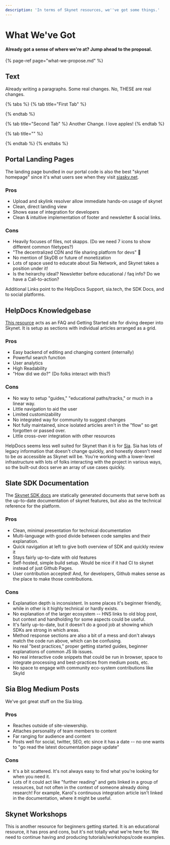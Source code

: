 ```yaml
---
description: 'In terms of Skynet resources, we''ve got some things.'
---
```


# What We've Got

#### Already got a sense of where we're at? Jump ahead to the proposal.

{% page-ref page="what-we-propose.md" %}

## Text

Already writing a paragraphs. Some real changes. No, THESE are real changes.

{% tabs %}
{% tab title="First Tab" %}

{% endtab %}

{% tab title="Second Tab" %}
Another Change. I love apples!
{% endtab %}

{% tab title="" %}

{% endtab %}
{% endtabs %}

## Portal Landing Pages

The landing page bundled in our portal code is also the best "skynet homepage" since it's what users see when they visit [siasky.net](https://siasky.net).

### Pros

* Upload and skylink resolver allow immediate hands-on usage of skynet
* Clean, direct landing view
* Shows ease of integration for developers
* Clean & intuitive implementation of footer and newsletter & social links.

### Cons

* Heavily focuses of files, not skapps. \(Do we need 7 icons to show different common filetypes?\)
* "The decentralized CDN and file sharing platform for devs" 😬 
* No mention of SkyDB or future of monetization
* Lots of space used to educate about Sia Network, and Skynet takes a position under it!
* Is the heirarchy ideal? Newsletter before educational / faq info? Do we have a Call-to-action?

Additional Links point to the HelpDocs Support, sia.tech, the SDK Docs, and to social platforms.

## HelpDocs Knowledgebase

[This resource](https://support.siasky.net/) acts as an FAQ and Getting Started site for diving deeper into Skynet. It is setup as sections with individual articles arranged as a grid.

### Pros

* Easy backend of editing and changing content \(internally\)
* Powerful search function
* User analytics
* High Readability
* "How did we do?" \(Do folks interact with this?\)

### Cons

* No way to setup "guides," "educational paths/tracks," or much in a linear way.
* Little navigation to aid the user
* Limited customizability
* No integrated way for community to suggest changes
* Not fully maintained, since isolated articles aren't in the "flow" so get forgotten or passed over.
* Little cross-over integration with other resources

HelpDocs seems less well suited for Skynet than it is for [Sia](https://support.sia.tech/). Sia has lots of legacy information that doesn't change quickly, and honestly doesn't need to be _as_ accessible as Skynet will be. You're working with a lower-level infrastructure with lots of folks interacting with the project in various ways, so the built-out docs serve an array of use cases quickly.

## Slate SDK Documentation

The [Skynet SDK docs](https://siasky.net/docs/#introduction) are statically generated documents that serve both as the up-to-date documentation of skynet features, but also as the technical reference for the platform.

### Pros

* Clean, minimal presentation for technical documentation
* Multi-language with good divide between code samples and their explanation.
* Quick navigation at left to give both overview of SDK and quickly review it
* Stays fairly up-to-date with old features
* Self-hosted, simple build setup. Would be nice if it had CI to skynet instead of just Github Pages.
* User contribution accepted! And, for developers, Github makes sense as the place to make those contributions.

### Cons

* Explanation depth is inconsistent. In some places it's beginner friendly, while in other is it highly technical or hardly exists.
* No explanation of the larger ecosystem -- HNS links to old blog post, but context and handholding for some aspects could be useful.
* It's fairly up-to-date, but it doesn't do a good job at showing which SDKs are strong in which areas. 
* Method response sections are also a bit of a mess and don't always match the code run above, which can be confusing.
* No real "best practices," proper getting started guides, beginner explanations of common JS lib issues.
* No real interactive code snippets that could be run in browser, space to integrate processing and best-practices from medium posts, etc.
* No space to engage with community eco-system contributions like SkyId

## Sia Blog Medium Posts

We've got great stuff on the Sia blog.

### Pros

* Reaches outside of site-viewership.
* Attaches personality of team members to content
* Far ranging for audience and content
* Posts well for social, twitter, SEO, etc since it has a date -- no one wants to "go read the latest documentation page update"

### Cons

* It's a bit scattered. It's not always easy to find what you're looking for when you need it.
* Lots of it could act like "further reading" and gets linked in a group of resources, but not often in the context of someone already doing research! For example, Karol's continuous integration article isn't linked in the documentation, where it might be useful.

## Skynet Workshops

This is another resource for beginners getting started. It is an educational resource, it has pros and cons, but it's not totally what we're here for. We need to continue having and producing tutorials/workshops/code examples.

